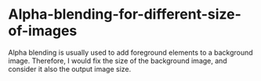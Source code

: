 # Alpha-blending-for-different-size-of-images
Alpha blending is usually used to add foreground elements to a background image. Therefore, I would fix the size of the background image, and consider it also the output image size.

